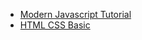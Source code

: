 - [Modern Javascript Tutorial](https://javascript.info/)
- [HTML CSS Basic](https://github.com/csabapalfi/basic-html-css)

